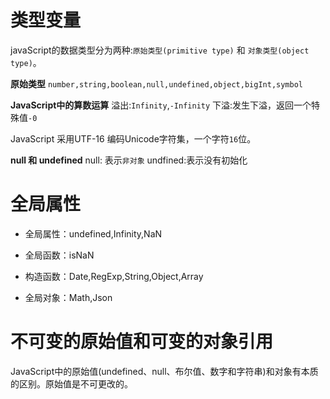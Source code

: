 # 类型变量

javaScript的数据类型分为两种:`原始类型(primitive type)` 和 `对象类型(object type)`。

**原始类型**
`number,string,boolean,null,undefined,object,bigInt,symbol`

**JavaScript中的算数运算**
溢出:`Infinity`,`-Infinity`
下溢:发生下溢，返回一个特殊值`-0`

JavaScript 采用UTF-16 编码Unicode字符集，一个字符`16`位。

**null 和 undefined**
null: 表示`非对象`
undfined:表示没有初始化

### 

# 全局属性

- 全局属性：undefined,Infinity,NaN

- 全局函数：isNaN

- 构造函数：Date,RegExp,String,Object,Array

- 全局对象：Math,Json



# 不可变的原始值和可变的对象引用

JavaScript中的原始值(undefined、null、布尔值、数字和字符串)和对象有本质的区别。原始值是不可更改的。
